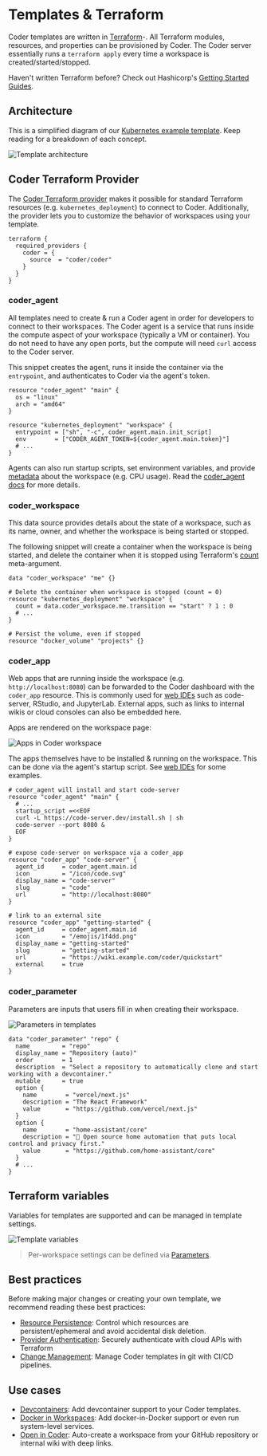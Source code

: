 # Templates & Terraform

Coder templates are written in [Terraform](https://terraform.io)-. All Terraform modules, resources, and properties can be provisioned by Coder. The Coder server essentially runs a `terraform apply` every time a workspace is created/started/stopped.

Haven't written Terraform before? Check out Hashicorp's [Getting Started Guides](https://developer.hashicorp.com/terraform/tutorials).

## Architecture

This is a simplified diagram of our [Kubernetes example template](https://github.com/coder/coder/blob/main/examples/templates/kubernetes/main.tf). Keep reading for a breakdown of each concept.

![Template architecture](https://user-images.githubusercontent.com/22407953/257021139-8c95a731-c131-4c4d-85cc-eed6a52e015c.png)

## Coder Terraform Provider

The [Coder Terraform provider](https://registry.terraform.io/providers/coder/coder/latest) makes it possible for standard Terraform resources (e.g. `kubernetes_deployment`) to connect to Coder. Additionally, the provider lets you to customize the behavior of workspaces using your template.

```hcl
terraform {
  required_providers {
    coder = {
      source  = "coder/coder"
    }
  }
}
```

### coder_agent

All templates need to create & run a Coder agent in order for developers to connect to their workspaces. The Coder agent is a service that runs inside the compute aspect of your workspace (typically a VM or container). You do not need to have any open ports, but the compute will need `curl` access to the Coder server.

This snippet creates the agent, runs it inside the container via the `entrypoint`, and authenticates to Coder via the agent's token.

```hcl
resource "coder_agent" "main" {
  os = "linux"
  arch = "amd64"
}

resource "kubernetes_deployment" "workspace" {
  entrypoint = ["sh", "-c", coder_agent.main.init_script]
  env        = ["CODER_AGENT_TOKEN=${coder_agent.main.token}"]
  # ...
}
```

Agents can also run startup scripts, set environment variables, and provide [metadata](../agent-metadata.md) about the workspace (e.g. CPU usage). Read the [coder_agent docs](https://registry.terraform.io/providers/coder/coder/latest/docs/resources/agent#startup_script) for more details.

### coder_workspace

This data source provides details about the state of a workspace, such as its name, owner, and whether the workspace is being started or stopped.

The following snippet will create a container when the workspace is being started, and delete the container when it is stopped using Terraform's [count](https://developer.hashicorp.com/terraform/language/meta-arguments/count) meta-argument.

```hcl
data "coder_workspace" "me" {}

# Delete the container when workspace is stopped (count = 0)
resource "kubernetes_deployment" "workspace" {
  count = data.coder_workspace.me.transition == "start" ? 1 : 0
  # ...
}

# Persist the volume, even if stopped
resource "docker_volume" "projects" {}
```

### coder_app

Web apps that are running inside the workspace (e.g. `http://localhost:8080`) can be forwarded to the Coder dashboard with the `coder_app` resource. This is commonly used for [web IDEs](../../ides/web-ides.md) such as code-server, RStudio, and JupyterLab. External apps, such as links to internal wikis or cloud consoles can also be embedded here.

Apps are rendered on the workspace page:

![Apps in Coder workspace](https://user-images.githubusercontent.com/22407953/257020191-97a19ff0-83ca-4275-a699-113f6c97a9ab.png)

The apps themselves have to be installed & running on the workspace. This can be done via the agent's startup script. See [web IDEs](../ides/web-ides.md) for some examples.

```hcl
# coder_agent will install and start code-server
resource "coder_agent" "main" {
  # ...
  startup_script =<<EOF
  curl -L https://code-server.dev/install.sh | sh
  code-server --port 8080 &
  EOF
}

# expose code-server on workspace via a coder_app
resource "coder_app" "code-server" {
  agent_id     = coder_agent.main.id
  icon         = "/icon/code.svg"
  display_name = "code-server"
  slug         = "code"
  url          = "http://localhost:8080"
}

# link to an external site
resource "coder_app" "getting-started" {
  agent_id     = coder_agent.main.id
  icon         = "/emojis/1f4dd.png"
  display_name = "getting-started"
  slug         = "getting-started"
  url          = "https://wiki.example.com/coder/quickstart"
  external     = true
}
```

### coder_parameter

Parameters are inputs that users fill in when creating their workspace.

![Parameters in templates](https://user-images.githubusercontent.com/22407953/256707889-18baf2be-2dae-4eb2-ae89-71e5b00248f8.png)

```hcl
data "coder_parameter" "repo" {
  name         = "repo"
  display_name = "Repository (auto)"
  order        = 1
  description  = "Select a repository to automatically clone and start working with a devcontainer."
  mutable      = true
  option {
    name        = "vercel/next.js"
    description = "The React Framework"
    value       = "https://github.com/vercel/next.js"
  }
  option {
    name        = "home-assistant/core"
    description = "🏡 Open source home automation that puts local control and privacy first."
    value       = "https://github.com/home-assistant/core"
  }
  # ...
}
```

## Terraform variables

Variables for templates are supported and can be managed in template settings.

![Template variables](https://user-images.githubusercontent.com/22407953/257079273-af4720c4-1aee-4451-8fd9-82a8c579f289.png)

> Per-workspace settings can be defined via [Parameters](./parameters.md).

## Best practices

Before making major changes or creating your own template, we recommend reading these best practices:

- [Resource Persistence](./resource-persistence.md): Control which resources are persistent/ephemeral and avoid accidental disk deletion.
- [Provider Authentication](./provider-authentication.md): Securely authenticate with cloud APIs with Terraform
- [Change Management](./change-management.md): Manage Coder templates in git with CI/CD pipelines.

## Use cases

- [Devcontainers](./devcontainers.md): Add devcontainer support to your Coder templates.
- [Docker in Workspaces](./docker-in-workspaces.md): Add docker-in-Docker support or even run system-level services.
- [Open in Coder](./open-in-coder.md): Auto-create a workspace from your GitHub repository or internal wiki with deep links.
